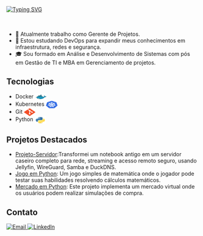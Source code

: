 [![Typing SVG](https://readme-typing-svg.herokuapp.com/?color=blue&size=30&center=true&vCenter=true&width=1000&lines=Olá!,+Meu+nome+é+Luís+Felipe+😎)](https://git.io/typing-svg)
<br><br><br>


- 💼 Atualmente trabalho como Gerente de Projetos.
- 🌱 Estou estudando DevOps para expandir meus conhecimentos em infraestrutura, redes e segurança.
- 🎓 Sou formado em Análise e Desenvolvimento de Sistemas com pós em Gestão de TI e MBA em Gerenciamento de projetos.


## Tecnologias

- Docker <img align="center" alt="Docker" height="20" width="30" src="https://raw.githubusercontent.com/devicons/devicon/master/icons/docker/docker-original.svg">
- Kubernetes <img align="center" alt="Kubernetes" height="20" width="30" src="https://raw.githubusercontent.com/devicons/devicon/master/icons/kubernetes/kubernetes-original.svg">
- Git <img align="center" alt="Git" height="20" width="30" src="https://raw.githubusercontent.com/devicons/devicon/master/icons/git/git-original.svg">
- Python <img align="center" alt="Python" height="20" width="30" src="https://raw.githubusercontent.com/devicons/devicon/master/icons/python/python-original.svg">

## Projetos Destacados
- [Projeto-Servidor](https://github.com/LuisFelipe-Santos/Projeto-Servidor):Transformei um notebook antigo em um servidor caseiro completo para rede, streaming e acesso remoto seguro, usando Jellyfin, WireGuard, Samba e DuckDNS.
- [Jogo em Python](https://github.com/LuisFelipe-Santos/Jogo): Um jogo simples de matemática onde o jogador pode testar suas habilidades resolvendo cálculos matemáticos.
- [Mercado em Python](https://github.com/LuisFelipe-Santos/Mercado): Este projeto implementa um mercado virtual onde os usuários podem realizar simulações de compra.

## Contato
<a href="mailto:luisfelipe.nsantos@gmail.com">
  <img src="https://img.shields.io/badge/-Gmail-red?style=for-the-badge&logo=gmail&logoColor=white" target="_blank" alt="Email">
</a>
<a href="https://www.linkedin.com/in/luis-felipe-santos-538030231/" target="_blank">
  <img src="https://img.shields.io/badge/-LinkedIn-%230077B5?style=for-the-badge&logo=linkedin&logoColor=white" target="_blank" alt="LinkedIn">
</a>
